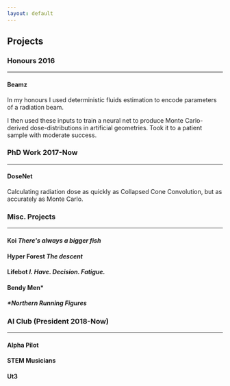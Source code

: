```yaml
---
layout: default
---
```


## Projects

### Honours 2016
---

#### Beamz
In my honours I used deterministic fluids estimation to encode parameters of a radiation beam.

I then used these inputs to train a neural net to produce Monte Carlo-derived dose-distributions in artificial geometries.  Took it to a patient sample with moderate success.


### PhD Work 2017-Now
---

#### DoseNet
Calculating radiation dose as quickly as Collapsed Cone Convolution, but as accurately as Monte Carlo.


### Misc. Projects
---

#### Koi *There's always a bigger fish*

#### Hyper Forest *The descent*

#### Lifebot *I. Have. Decision. Fatigue.*

#### Bendy Men*
##### *\*Northern Running Figures*


### AI Club \(President 2018-Now)
---

#### Alpha Pilot

#### STEM Musicians

#### Ut3
